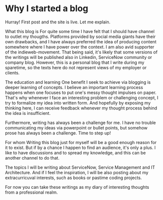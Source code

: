 # Why I started a blog #
Hurray! First post and the site is live. Let me explain.

What this blog is
For quite some time I have felt that I should have channel to outlet my thougths. Platforms provided by social media giants have their own drawbacks, and I have always preferred the idea of producing content somewhere where I have power over the context. I am also avid supporter of the indieweb-movement. That being said, it's likely that some versions of the writings will be published also in Linkedin, ServiceNow community or company blog. However, this is a personal blog that I write during my sparetime, so the texts here do not represent views of my employer or clients.

The education and learning
One benefit I seek to achieve via blogging is deeper learning of concepts. I believe an important learning process happens when one focuses to put one's messy thought impulses on paper. That's why whenever I face an interesting problem or challenging concept, I try to formalize my idea into written form. And hopefully by exposing my thinking here, I can receive feedback whenever my thought process behind the idea is insufficient.

Furthermore, writing has always been a challenge for me. I have no trouble communicating my ideas via powerpoint or bullet points, but somehow prose has always been a challenge. Time to step up!

For whom
Writing this blog just for myself will be a good enough reason for it to exist. But if by a chance I happen to find an audience, it's only a plus. I like to have discussions and to spread my knowledge, and this can be another channel to do that.

The topics
I will be writing about ServiceNow, Service Management and IT Architecture. And if I feel the inspiration, I will be also posting about my extracurricuval interests, such as books or pastime coding projects. 

For now you can take these writings as my diary of interesting thoughts from a professional realm.

